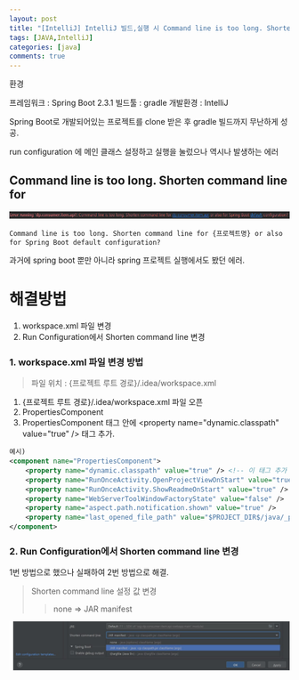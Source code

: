 ```yaml
---
layout: post
title: "[IntelliJ] IntelliJ 빌드,실행 시 Command line is too long. Shorten command line for ... 에러"
tags: [JAVA,IntelliJ]
categories: [java]
comments: true
---
```


환경

프레임워크 : Spring Boot 2.3.1
빌드툴 : gradle
개발환경 : IntelliJ

Spring Boot로 개발되어있는 프로젝트를 clone 받은 후 gradle 빌드까지 무난하게 성공.

run configuration 에 메인 클래스 설정하고 실행을 눌렀으나 역시나 발생하는 에러

## Command line is too long. Shorten command line for

![error](/assets/img/20210708/1.jpg)

```
Command line is too long. Shorten command line for {프로젝트명} or also for Spring Boot default configuration?
```

과거에 spring boot 뿐만 아니라 spring 프로젝트 실행에서도 봤던 에러.



# 해결방법

1. workspace.xml 파일 변경
1. Run Configuration에서 Shorten command line 변경


### 1. workspace.xml 파일 변경 방법
 
> 파일 위치 : {프로젝트 루트 경로}/.idea/workspace.xml  

1. {프로젝트 루트 경로}/.idea/workspace.xml 파일 오픈
1. PropertiesComponent
1. PropertiesComponent 태그 안에 \<property name="dynamic.classpath" value="true" /> 태그 추가.


```xml
예시)
<component name="PropertiesComponent">
    <property name="dynamic.classpath" value="true" /> <!-- 이 태그 추가 -->
    <property name="RunOnceActivity.OpenProjectViewOnStart" value="true" />
    <property name="RunOnceActivity.ShowReadmeOnStart" value="true" />
    <property name="WebServerToolWindowFactoryState" value="false" />
    <property name="aspect.path.notification.shown" value="true" />
    <property name="last_opened_file_path" value="$PROJECT_DIR$/java/_posts" />
</component>
```

### 2. Run Configuration에서 Shorten command line 변경

1번 방법으로 했으나 실패하여 2번 방법으로 해결.

> Shorten command line 설정 값 변경 
>> none => JAR manifest

![solve](/assets/img/20210708/2.jpg)


 




